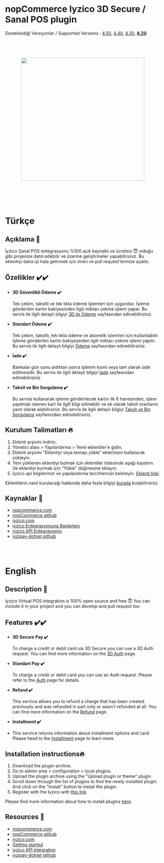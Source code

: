 ﻿# nopCommerce Iyzico 3D Secure / Sanal POS plugin


 Desteklediği Versiyonlar / Supported Versions : 
[4.50](https://github.com/eyupgevenim/Nop.Plugin.Payments.Iyzico/tree/nopCommerce-4.50),
[4.40](https://github.com/eyupgevenim/Nop.Plugin.Payments.Iyzico/tree/nopCommerce-4.40), 
[4.30](https://github.com/eyupgevenim/Nop.Plugin.Payments.Iyzico/tree/nopCommerce-4.30), 
<b>[4.20](https://github.com/eyupgevenim/Nop.Plugin.Payments.Iyzico/tree/nopCommerce-4.20)</b>

<br />

<div style="text-align: center; margin: 40px">
    <img style="width:400px;height:auto;" src="./Content/img/3d-secure.png" />
</div>

<br />
<br />

Türkçe
======

## Açıklama 📢

İyzico Sanal POS entegrasyonu %100  açık kaynaklı ve ücretsiz &#128519; olduğu gibi projenize dahil edebilir ve üzerine geliştirmeler yapabilirsiniz.
Bu eklentiyi daha iyi hala getirmek için öneri ve pull request'lerinize açıktır.

## Özellikler ✔️✔️

- **3D Güvenlikli Ödeme ✔️**

   Tek çekim, taksitli ve tek tıkla ödeme işlemleri için uygundur. 
   İşleme gönderilen kartın bakiyesinden ilgili miktarı çekme işlemi yapar. 
   Bu servis ile ilgili detaylı bilgiyi [3D ile Ödeme](https://dev.iyzipay.com/tr/api/3d-ile-odeme) sayfasından edinebilirsiniz.
    
- **Standart Ödeme ✔️**

    Tek çekim, taksitli, tek tıkla ödeme ve abonelik işlemleri için kullanılabilir. 
    İşleme gönderilen kartın bakiyesinden ilgili miktarı çekme işlemi yapılır. 
    Bu servis ile ilgili detaylı bilgiyi [Ödeme](https://dev.iyzipay.com/tr/api/odeme) sayfasından edinebilirsiniz.

- **İade ✔️**

   Bankalar gün sonu aldıktan sonra işlemin kısmi veya tam olarak iade edilmesidir. 
   Bu servis ile ilgili detaylı bilgiyi [İade](https://dev.iyzipay.com/tr/api/iade) sayfasından edinebilirsiniz.

- **Taksit ve Bin Sorgulama ✔️**

    Bu servisi kullanarak işleme gönderilecek kartın ilk 6 hanesinden, işlem yapılmak istenen kart ile ilgili bilgi edinebilir ve ek olarak taksit oranlarını yanıt olarak alabilirsiniz. 
    Bu servis ile ilgili detaylı bilgiyi [Taksit ve Bin Sorgulama](https://dev.iyzipay.com/tr/api/taksit-sorgulama) sayfamızdan edinebilirsiniz.



## Kurulum Talimatları 🔥

1. Eklenti arşivini indirin.
2. Yönetici alanı > Yapılandırma > Yerel eklentiler'e gidin.
3. Eklenti arşivini "Eklentiyi veya temayı yükle" eklentisini kullanarak yükleyin.
4. Yeni yüklenen eklentiyi bulmak için eklentiler listesinde aşağı kaydırın. Ve eklentiyi kurmak için "Yükle" düğmesine tıklayın.
5. İyzico api bilgilerinizi ve yapılandırma tercihlerinizi belirleyin. [Eklenti linki](https://www.nopcommerce.com/tr/iyzico-3d-secure-sanal-pos)

Eklentilerin nasıl kurulacağı hakkında daha fazla bilgiyi [burada](https://docs.nopcommerce.com/user-guide/configuring/system/plugins.html) bulabilirsiniz.

## Kaynaklar 🔗
- [nopcommerce.com](https://www.nopcommerce.com/tr)
- [nopCommerce github](https://github.com/nopSolutions/nopCommerce)
- [iyzico.com](https://www.iyzico.com/)
- [iyzico Entegrasyonuna Başlarken](https://dev.iyzipay.com/tr)
- [iyzico API Entegrasyonu](https://dev.iyzipay.com/tr/api)
- [iyzipay-dotnet github](https://github.com/iyzico/iyzipay-dotnet)


<br />
<br />

English
=======

## Description 📢

Iyzico Virtual POS integration is 100% open source and free &#128519; 
You can include it in your project and you can develop and pull request too

## Features ✔️✔️

- **3D Secure Pay ✔️** 

    To charge a credit or debit card via 3D Secure you can use a 3D Auth request. 
    You can find more information on the [3D Auth](https://dev.iyzipay.com/en/api/auth-with-3d) page.


- **Standart Pay ✔️**
    
    To charge a credit or debit card you can use an Auth request. 
    Please refer to the [Auth](hhttps://dev.iyzipay.com/en/api/auth) page for details.

- **Refund ✔️**

    This service allows you to refund a charge that has been created previously and was refunded in part only or wasn't refunded at all. 
    You can find more information on the [Refund](https://dev.iyzipay.com/en/api/refund) page.
	
- **Installment ✔️**
- 
    This service returns information about installment options and card. 
    Please head to the [Installment](https://dev.iyzipay.com/en/api/installment-service) page to learn more.

## Installation instructions🔥

1. Download the plugin archive.
1. Go to admin area > configuration > local plugins.
1. Upload the plugin archive using the "Upload plugin or theme" plugin.
1. Scroll down through the list of plugins to find the newly installed plugin. And click on the "Install" button to install the plugin.
1. Register with the Iyzico with [this link](https://www.nopcommerce.com/en/iyzico-3d-secure-sanal-pos)

Please find more information about how to install plugins [here](https://docs.nopcommerce.com/user-guide/configuring/system/plugins.html).

## Resources 🔗
- [nopcommerce.com](https://www.nopcommerce.com/en)
- [nopCommerce github](https://github.com/nopSolutions/nopCommerce)
- [iyzico.com](https://www.iyzico.com/)
- [Getting started](https://dev.iyzipay.com/en)
- [iyzico API Integration](https://dev.iyzipay.com/en/api)
- [iyzipay-dotnet github](https://github.com/iyzico/iyzipay-dotnet)








